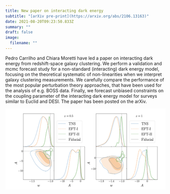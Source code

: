 ```yaml
---
title: New paper on interacting dark energy
subtitle: "[arXiv pre-print](https://arxiv.org/abs/2106.13163)"
date: 2021-08-20T09:23:50.833Z
summary: ""
draft: false
image:
  filename: ""
---
```

Pedro Carrilho and Chiara Moretti have led a paper on interacting dark energy from redshift-space galaxy clustering. We perform a validation and mcmc forecast study for a non-standard (interacting) dark energy model[](https://t.co/ns7dnqPbZD?amp=1), focusing on the theoretical systematic of non-linearities when we interpret galaxy clustering measurements. We carefully compare the performance of the most popular perturbation theory approaches, that have been used for the analysis of e.g. BOSS data. Finally, we forecast unbiased constraints on the coupling parameter of the interacting dark energy model for surveys similar to Euclid and DESI. The paper has been posted on the arXiv.

![](ide.png)